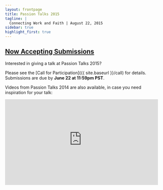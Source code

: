```yaml
---
layout: frontpage
title: Passion Talks 2015
tagline: |
  Connecting Work and Faith | August 22, 2015
sidebar: true
highlight_first: true
---
```


## [Now Accepting Submissions]({{site.baseurl}}/call)

Interested in giving a talk at Passion Talks 2015?

Please see the [Call for Participation]({{ site.baseurl }}/call) for
details. Submissions are due by **June 22 at 11:59pm PST**.

Videos from Passion Talks 2014 are also available, in case you need
inspiration for your talk:

<style>.embed-container { position: relative; padding-bottom: 56.25%; height: 0; overflow: hidden; max-width: 100%; } .embed-container iframe, .embed-container object, .embed-container embed { position: absolute; top: 0; left: 0; width: 100%; height: 100%; }</style><div class="embed-container"><iframe src="https://www.youtube-nocookie.com/embed/videoseries?list=PLs2YhJP9isqgabhQ4jPK3krOnylvHT6oR" frameborder="0" allowfullscreen></iframe></div>
